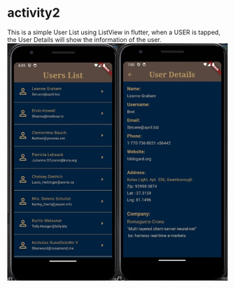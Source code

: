 # activity2

This is a simple User List using ListView in flutter, when a USER is tapped, the User Details will
show the information of the user.
![ ListView Image](/images/listViewImage.jpeg)
